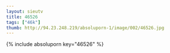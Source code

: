 ```yaml
--- 
layout: sieutv
title: 46526
tags: ["46k"]
thumb: http://94.23.248.219/absoluporn-1/image/002/46526.jpg
---
```

{% include absoluporn key="46526" %} 
